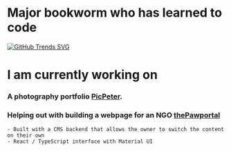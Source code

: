 # Major bookworm who has learned to code 

[![GitHub Trends SVG](https://api.githubtrends.io/user/svg/fridavbg/langs?time_range=three_months&include_private=true&compact=true)](https://githubtrends.io)


# I am currently working on

  ### A photography portfolio [PicPeter](https://picpeter.com/).  
  ### Helping out with building a webpage for an NGO [thePawportal](https://www.instagram.com/thepawportal/)
    - Built with a CMS backend that allows the owner to switch the content on their own
    - React / TypeScript interface with Material UI 
